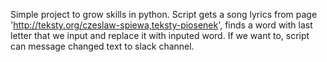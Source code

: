 Simple project to grow skills in python. Script gets a song lyrics from page 'http://teksty.org/czeslaw-spiewa,teksty-piosenek', finds 
a word with last letter that we input and replace it with inputed word. If we want to, script can message changed text to slack channel.